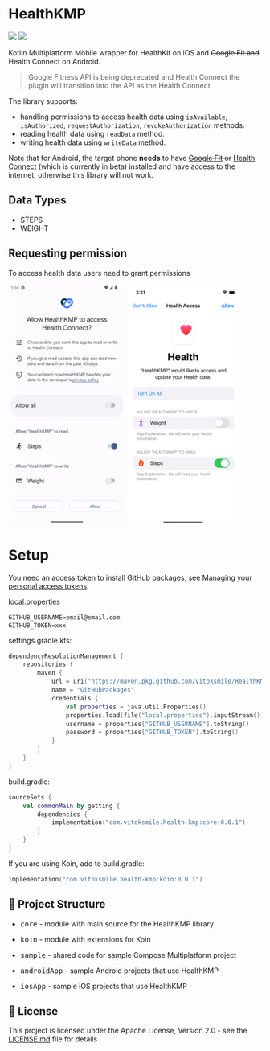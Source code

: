 # HealthKMP

[![](https://img.shields.io/badge/Kotlin-Multiplatform-%237f52ff?logo=kotlin)](https://kotlinlang.org/docs/multiplatform.html)
[![](https://img.shields.io/github/license/vitoksmile/HealthKMP)](https://github.com/vitoksmile/HealthKMP/blob/main/LICENSE.txt)

Kotlin Multiplatform Mobile wrapper for HealthKit on iOS and ~~Google Fit and~~ Health Connect on Android.

> Google Fitness API is being deprecated and Health Connect the plugin will transition into the API as the Health Connect

The library supports:
- handling permissions to access health data using `isAvailable`, `isAuthorized`, `requestAuthorization`, `revokeAuthorization` methods.
- reading health data using `readData` method.
- writing health data using `writeData` method.

Note that for Android, the target phone **needs** to have ~~[Google Fit](https://www.google.com/fit/) or~~ [Health Connect](https://health.google/health-connect-android/) (which is currently in beta) installed and have access to the internet, otherwise this library will not work.

## Data Types
- STEPS
- WEIGHT

## Requesting permission

To access health data users need to grant permissions

<img src=images/permission-health-connect.png height=480 /> <img src=images/permission-health-kit.png height=480 />

# Setup

You need an access token to install GitHub packages, see [Managing your personal access tokens](https://docs.github.com/en/authentication/keeping-your-account-and-data-secure/managing-your-personal-access-tokens).

local.properties
```
GITHUB_USERNAME=email@email.com
GITHUB_TOKEN=xxx
```

settings.gradle.kts:
```kotlin
dependencyResolutionManagement {
    repositories {
        maven {
            url = uri("https://maven.pkg.github.com/vitoksmile/HealthKMP")
            name = "GitHubPackages"
            credentials {
                val properties = java.util.Properties()
                properties.load(file("local.properties").inputStream())
                username = properties["GITHUB_USERNAME"].toString()
                password = properties["GITHUB_TOKEN"].toString()
            }
        }
    }
}
```

build.gradle:
```kotlin
sourceSets {
    val commonMain by getting {
        dependencies {
            implementation("com.vitoksmile.health-kmp:core:0.0.1")
        }
    }
}
```

If you are using Koin, add to build.gradle:
```kotlin
implementation("com.vitoksmile.health-kmp:koin:0.0.1")
```


## 👷 Project Structure
* <kbd>core</kbd> - module with main source for the HealthKMP library
* <kbd>koin</kbd> - module with extensions for Koin

* <kbd>sample</kbd> - shared code for sample Compose Multiplatform project
* <kbd>androidApp</kbd> - sample Android projects that use HealthKMP
* <kbd>iosApp</kbd> - sample iOS projects that use HealthKMP


## 📜 License

This project is licensed under the Apache License, Version 2.0 - see the [LICENSE.md](https://github.com/Foso/Ktorfit/blob/master/LICENSE) file for details